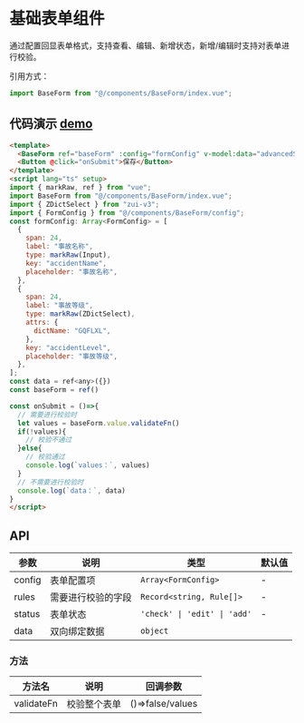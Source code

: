 # 基础表单组件

通过配置回显表单格式，支持查看、编辑、新增状态，新增/编辑时支持对表单进行校验。

引用方式：

```javascript
import BaseForm from "@/components/BaseForm/index.vue";
```

## 代码演示  [demo](https://pro.loacg.com/test/home)

```html
<template>
  <BaseForm ref="baseForm" :config="formConfig" v-model:data="advancedSearchForm"  />
  <Button @click="onSubmit">保存</Button>
</template>
<script lang="ts" setup>
import { markRaw, ref } from "vue";
import BaseForm from "@/components/BaseForm/index.vue";
import { ZDictSelect } from "zui-v3";
import { FormConfig } from "@/components/BaseForm/config";
const formConfig: Array<FormConfig> = [
  {
    span: 24,
    label: "事故名称",
    type: markRaw(Input),
    key: "accidentName",
    placeholder: "事故名称",
  },
  {
    span: 24,
    label: "事故等级",
    type: markRaw(ZDictSelect),
    attrs: {
      dictName: "GQFLXL",
    },
    key: "accidentLevel",
    placeholder: "事故等级",
  },
];
const data = ref<any>({})
const baseForm = ref()

const onSubmit = ()=>{
  // 需要进行校验时
  let values = baseForm.value.validateFn()
  if(!values){
    // 校验不通过
  }else{
    // 校验通过
    console.log(`values：`, values)
  }
  // 不需要进行校验时
  console.log(`data：`, data)
}
</script>

```

## API

| 参数   | 说明               | 类型                         | 默认值 |
| ------ | ------------------ | ---------------------------- | ------ |
| config | 表单配置项         | `Array<FormConfig>`        | -      |
| rules  | 需要进行校验的字段 | `Record<string, Rule[]>`   | -      |
| status | 表单状态           | `'check' \| 'edit' \| 'add'` | -      |
| data   | 双向绑定数据       | `object`                   |        |

### 方法

| 方法名     | 说明         | 回调参数         |
| ---------- | ------------ | ---------------- |
| validateFn | 校验整个表单 | ()=>false/values |

